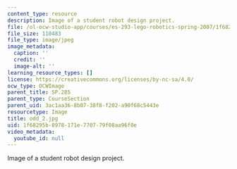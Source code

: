 ```yaml
---
content_type: resource
description: Image of a student robot design project.
file: /ol-ocw-studio-app/courses/es-293-lego-robotics-spring-2007/1f68295b8978171e770779f08aa96f0e_odd_2.jpg
file_size: 110483
file_type: image/jpeg
image_metadata:
  caption: ''
  credit: ''
  image-alt: ''
learning_resource_types: []
license: https://creativecommons.org/licenses/by-nc-sa/4.0/
ocw_type: OCWImage
parent_title: SP.285
parent_type: CourseSection
parent_uid: 3ac1aa36-8b07-38f8-f202-a90f68c5443e
resourcetype: Image
title: odd_2.jpg
uid: 1f68295b-8978-171e-7707-79f08aa96f0e
video_metadata:
  youtube_id: null
---
```

Image of a student robot design project.